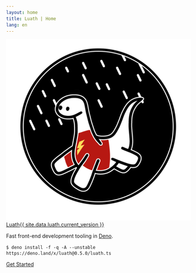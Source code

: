 ```yaml
---
layout: home
title: Luath | Home
lang: en
---
```


<main class="main">
  <section>
    <img src="images/favicon.png" alt="Deno zooming through the lighting storm that is front-end development" class="logo" />
    <div class="title"><a href="/" class="luath">Luath</a><span><a href="https://github.com/cmorten/luath/blob/main/.github/CHANGELOG.md" class="version">{{ site.data.luath.current_version }}</a></span></div>
    <p class="description">Fast front-end development tooling in <a href="https://deno.land/">Deno</a>.</p>
    <pre><code>$ deno install -f -q -A --unstable https://deno.land/x/luath@0.5.0/luath.ts</code></pre>
    <div><a href="/luath/guide" class="primary get-started">Get Started</a></div>
  </section>
</main>
